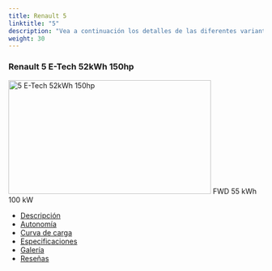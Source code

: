 ```yaml
---
title: Renault 5
linktitle: "5"
description: "Vea a continuación los detalles de las diferentes variantes de Renault 5"
weight: 30
---
```

<!-- markdownlint-disable MD033 -->
<!-- markdownlint-disable MD010 -->
<div class="container p-3 mb-4 bg-body-tertiary rounded border">
<h3>Renault 5 E-Tech 52kWh 150hp</h3>
	<div class="row">
		<div class="col col-12 col-md-6">
			<a href="5_e-tech_52kwh_150hp/"><img src="https://media.evkx.net/multimedia/models/renault/5/5_e-tech_52kwh_150hp/main_1_xst.jpg" class="img-fluid" width="400px" height="225px" alt="5 E-Tech 52kWh 150hp" ></a>
<i class="bi bi-record2-fill"></i> FWD <i class="bi bi-battery-full"></i> 55 kWh <i class="bi bi-ev-station"></i> 100 kW 
		</div>
		<div class="col col-12 col-md-6">
			<ul class="list-group list-group-flush">
				<li class="list-group-item list-group-item-action"><a href="5_e-tech_52kwh_150hp/" class="text-decoration-none text-black"><i class="bi-car-front"></i> Descripción</a></li>
				<li class="list-group-item list-group-item-action"><a href="5_e-tech_52kwh_150hp/rangeandconsumption/" class="text-decoration-none text-black" ><i class="bi-file-earmark-bar-graph"></i> Autonomía</a></li>
				<li class="list-group-item list-group-item-action"><a href="5_e-tech_52kwh_150hp/chargingcurve/" class="text-decoration-none text-black" ><i class="bi-battery-charging"></i> Curva de carga</a></li>
				<li class="list-group-item list-group-item-action"><a href="5_e-tech_52kwh_150hp/specifications/" class="text-decoration-none text-black" ><i class="bi-layout-text-sidebar-reverse"></i> Especificaciones</a></li>
				<li class="list-group-item list-group-item-action"><a href="5_e-tech_52kwh_150hp/gallery/" class="text-decoration-none text-black" ><i class="bi-images"></i> Galería</a></li>
				<li class="list-group-item list-group-item-action"><a href="5_e-tech_52kwh_150hp/reviews/" class="text-decoration-none text-black" ><i class="bi-person-video2"></i> Reseñas</a></li>
			</ul>
		</div>
	</div>
</div>
